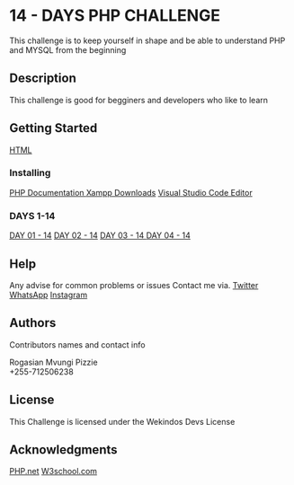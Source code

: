 # 14 - DAYS PHP CHALLENGE

This challenge is to keep yourself in shape and be able to understand PHP and MYSQL from the beginning

## Description

This challenge is good for begginers and developers who like to learn
## Getting Started

<a href="https://www.w3schools.com/html/">HTML</a>

### Installing

  <a href="https://www.php.net/manual/en/install.general.php"> PHP Documentation <a>
  <a href="https://www.apachefriends.org/download.html"> Xampp Downloads</a>
  <a href="https://code.visualstudio.com/">Visual Studio Code Editor</a>

### DAYS 1-14 
 <a href="[https://www.w3schools.com/html/](https://github.com/wekindos/PHP-CHALLENGE-XXX/tree/main/PHP-DAY-01)">DAY 01 - 14</a>
 <a href="[https://www.w3schools.com/html/](https://github.com/wekindos/PHP-CHALLENGE-XXX/tree/main/PHP%20CHALENGE%20DAY%2002)">DAY 02 - 14</a>
 <a href="[https://www.w3schools.com/html/](https://github.com/wekindos/PHP-CHALLENGE-XXX/tree/main/PHP%20CHALENGE%20DAY%2003)">DAY 03 - 14 </a>
 <a href="https://github.com/wekindos/PHP-CHALLENGE-XXX/tree/main/PHP%20CHALLENGE%20DAY%2004">DAY 04 - 14</a>

## Help

Any advise for common problems or issues Contact me via.
 <a href="https://twitter.com/mvungirogashian">Twitter</a>
 <a href="https://wa.me/+255712506238">WhatsApp</a>
 <a href="https://www.instagram.com/wekindosdev">Instagram</a>
## Authors

Contributors names and contact info

Rogasian Mvungi Pizzie  
+255-712506238


## License

This Challenge is licensed under the Wekindos Devs License 

## Acknowledgments
 <a href="https://www.php.net/">PHP.net</a>
 <a href="https://www.w3schools.com/">W3school.com</a>
 

